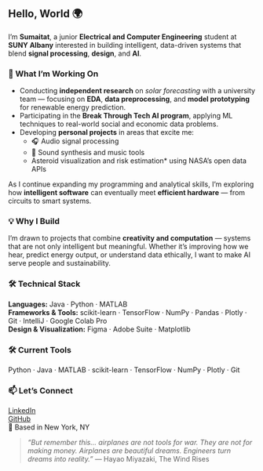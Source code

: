 ## Hello, World 🌍  

I’m **Sumaitat**, a junior **Electrical and Computer Engineering** student at **SUNY Albany** interested in building intelligent, data-driven systems that blend **signal processing**, **design**, and **AI**.  

### 🔬 What I’m Working On  
- Conducting **independent research** on *solar forecasting* with a university team — focusing on **EDA**, **data preprocessing**, and **model prototyping** for renewable energy prediction.  
- Participating in the **Break Through Tech AI program**, applying ML techniques to real-world social and economic data problems.  
- Developing **personal projects** in areas that excite me:  
  - 🎧 Audio signal processing  
  - 🎹 Sound synthesis and music tools  
  - Asteroid visualization and risk estimation* using NASA’s open data APIs  

As I continue expanding my programming and analytical skills, I’m exploring how **intelligent software** can eventually meet **efficient hardware** — from circuits to smart systems.

### 💡 Why I Build  
I’m drawn to projects that combine **creativity and computation** — systems that are not only intelligent but meaningful. Whether it’s improving how we hear, predict energy output, or understand data ethically, I want to make AI serve people and sustainability. 

### 🛠️ Technical Stack
**Languages:** Java · Python · MATLAB  
**Frameworks & Tools:** scikit-learn · TensorFlow · NumPy · Pandas · Plotly · Git · IntelliJ · Google Colab Pro  
**Design & Visualization:** Figma · Adobe Suite · Matplotlib 

### 🛠️ Current Tools  
Python · Java · MATLAB · scikit-learn · TensorFlow · NumPy · Plotly · Git  

### 📫 Let’s Connect
[LinkedIn](https://www.linkedin.com/in/sumaitate)  
[GitHub](https://github.com/esumaitat)  
📍 Based in New York, NY 

> *“But remember this... airplanes are not tools for war. They are not for making money. Airplanes are beautiful dreams. Engineers turn dreams into reality.”*
― Hayao Miyazaki, The Wind Rises 
